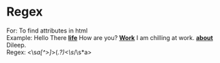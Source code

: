 # Regex

For: To find attributes in html<br/>
Example: Hello There **<a><a href="/life">life</a></a>** How are you? **<a href="/work">Work</a>** I am chilling at work. **<a href="/about">about</a>** Dileep.<br/>
Regex: <\s*a[^>]*>(.*?)<\s*/\s*a><br/>
